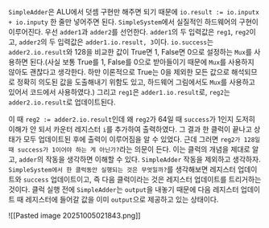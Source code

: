 `SimpleAdder`은 ALU에서 덧셈 구현만 해주면 되기 때문에 `io.result := io.inputx + io.inputy` 한 줄만 넣어주면 된다.
`SimpleSystem`에서 실질적인 하드웨어의 구현이 이루어진다. 우선 `adder1`과 `adder2`를 선언한다. `adder1`의 두 입력값은 `reg1`, `reg2`이고, `adder2`의 두 입력값은 `adder1.io.result, 3`이다. `io.success`는 `adder2.io.result`와 128을 비교한 값이 True면 1, False면 0으로 설정하는 `Mux`를 사용하면 된다.(사실 보통 True를 1, False를 0으로 받아들이기 때문에 `Mux`를 사용하지 않아도 괜찮다고 생각한다. 하만 이론적으로 True는 0을 제외한 모든 값으로 해석되므로 정확히 의도된 값을 도출해내기 위함도 있고, 하드웨어 그림에서도 `Mux`를 사용하고 있어서 코드에서 사용하였다.) 그리고 `reg1`은 `adder1.io.result`로, `reg2`는 `adder2.io.result`로 업데이트된다.

이 때 `reg2 := adder2.io.result`인데 왜 `reg2`가 64일 때 `success`가 1인지 도저히 이해가 안 되서 카운터 레지스터 `i`를 추가하여 출력하였다. 그 결과 한 클럭이 끝나고 상태가 모두 업데이트된 후에 출력이 이루어짐을 알 수 있었다.
근데 그러면 ```reg2가 128일 때 success가 1이어야 하는 게 아닌가?```라는 의문이 든다. 이는 클럭의 개념을 제대로 알고, `adder`의 작동을 생각하면 이해할 수 있다. `SimpleAdder` 작동을 제외하고 생각하자. `SimpleSystem에서 한 클럭동안 실행되는 것은 무엇일까?`를 생각해보면 레지스터 업데이트와 `success` 업데이트이고, 즉 다음 클럭이라는 것은 레지스터 업데이트를 트리거하는 것이다. 클럭 실행 전에 `SimpleAdder`는 `output`을 내놓기 때문에 다음 레지스터 업데이트 때 레지스터에 들어갈 값을 이미 `output`으로 제공하고 있는 상태이다.

![[Pasted image 20251005021843.png]]